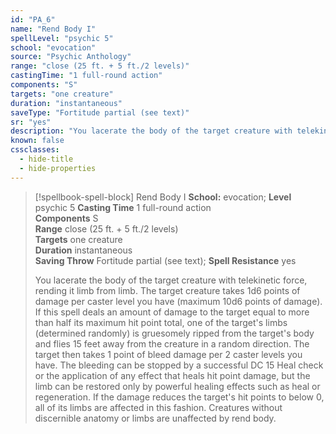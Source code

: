 ```yaml
---
id: "PA_6"
name: "Rend Body I"
spellLevel: "psychic 5"
school: "evocation"
source: "Psychic Anthology"
range: "close (25 ft. + 5 ft./2 levels)"
castingTime: "1 full-round action"
components: "S"
targets: "one creature"
duration: "instantaneous"
saveType: "Fortitude partial (see text)"
sr: "yes"
description: "You lacerate the body of the target creature with telekinetic force, rending it limb from limb. The target creature takes 1d6 points of damage per caster level you have (maximum 10d6 points of damage). If this spell deals an amount of damage to the target equal to more than half its maximum hit point total, one of the target's limbs (determined randomly) is gruesomely ripped from the target's body and flies 15 feet away from the creature in a random direction. The target then takes 1 point of bleed damage per 2 caster levels you have. The bleeding can be stopped by a successful DC 15 Heal check or the application of any effect that heals hit point damage, but the limb can be restored only by powerful healing effects such as heal or regeneration. If the damage reduces the target's hit points to below 0, all of its limbs are affected in this fashion.  Creatures without discernible anatomy or limbs are unaffected by rend body."
known: false
cssclasses:
  - hide-title
  - hide-properties
---
```


> [!spellbook-spell-block] Rend Body I
> **School:** evocation; **Level** psychic 5
> **Casting Time** 1 full-round action  
> **Components** S  
> **Range** close (25 ft. + 5 ft./2 levels)  
> **Targets** one creature  
> **Duration** instantaneous  
> **Saving Throw** Fortitude partial (see text); **Spell Resistance** yes
> 
> You lacerate the body of the target creature with telekinetic force, rending it limb from limb. The target creature takes 1d6 points of damage per caster level you have (maximum 10d6 points of damage). If this spell deals an amount of damage to the target equal to more than half its maximum hit point total, one of the target's limbs (determined randomly) is gruesomely ripped from the target's body and flies 15 feet away from the creature in a random direction. The target then takes 1 point of bleed damage per 2 caster levels you have. The bleeding can be stopped by a successful DC 15 Heal check or the application of any effect that heals hit point damage, but the limb can be restored only by powerful healing effects such as heal or regeneration. If the damage reduces the target's hit points to below 0, all of its limbs are affected in this fashion.  Creatures without discernible anatomy or limbs are unaffected by rend body.
